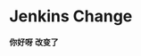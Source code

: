 <!--
 * @Descripttion: 
 * @Author: Cxy
 * @Date: 2022-06-17 14:20:55
 * @LastEditors: Cxy
 * @LastEditTime: 2022-06-17 16:47:38
 * @FilePath: \ehomes-adminc:\Users\seahappy\Desktop\dfgsfdh\Jenkins\README.md
-->
# Jenkins Change
**你好呀**
**改变了**